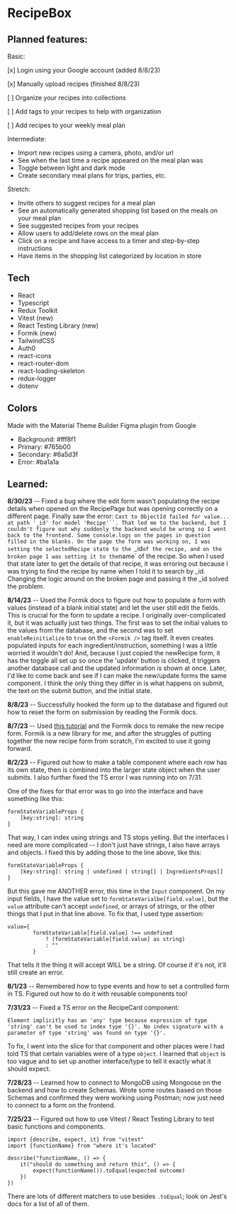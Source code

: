 # RecipeBox

## Planned features:

Basic:

[x] Login using your Google account (added 8/8/23)

[x] Manually upload recipes (finished 8/8/23)

[ ] Organize your recipes into collections

[ ] Add tags to your recipes to help with organization

[ ] Add recipes to your weekly meal plan

Intermediate:

-   Import new recipes using a camera, photo, and/or url
-   See when the last time a recipe appeared on the meal plan was
-   Toggle between light and dark mode
-   Create secondary meal plans for trips, parties, etc.

Stretch:

-   Invite others to suggest recipes for a meal plan
-   See an automatically generated shopping list based on the meals on your meal plan
-   See suggested recipes from your recipes
-   Allow users to add/delete rows on the meal plan
-   Click on a recipe and have access to a timer and step-by-step instructions
-   Have items in the shopping list categorized by location in store

## Tech

-   React
-   Typescript
-   Redux Toolkit
-   Vitest (new)
-   React Testing Library (new)
-   Formik (new)
-   TailwindCSS
-   Auth0
-   react-icons
-   react-router-dom
-   react-loading-skeleton
-   redux-logger
-   dotenv

## Colors

Made with the Material Theme Builder Figma plugin from Google

-   Background: #fff8f1
-   Primary: #765b00
-   Secondary: #6a5d3f
-   Error: #ba1a1a

## Learned:

<strong>8/30/23</strong> -- Fixed a bug where the edit form wasn't populating the recipe details when opened on the RecipePage but was opening correctly on a different page. Finally saw the error: ` Cast to ObjectId failed for value... at path '_id' for model 'Recipe'``. That led me to the backend, but I couldn't figure out why suddenly the backend would be wrong so I went back to the frontend. Some console.logs on the pages in question filled in the blanks. On the page the form was working on, I was setting the selectedRecipe state to the  `\_id`of the recipe, and on the broken page I was setting it to the`name` of the recipe. So when I used that state later to get the details of that recipe, it was erroring out because I was trying to find the recipe by name when I told it to search by \_id. Changing the logic around on the broken page and passing it the \_id solved the problem.

<strong>8/14/23</strong> -- Used the Formik docs to figure out how to populate a form with values (instead of a blank initial state) and let the user still edit the fields. This is crucial for the form to update a recipe. I originally over-complicated it, but it was actually just two things. The first was to set the initial values to the values from the database, and the second was to set `enableReinitialize` to `true` on the `<Formik />` tag itself. It even creates populated inputs for each ingredient/instruction, something I was a little worried it wouldn't do! And, because I just copied the newRecipe form, it has the toggle all set up so once the 'update' button is clicked, it triggers another database call and the updated information is shown at once. Later, I'd like to come back and see if I can make the new/update forms the same component. I think the only thing they differ in is what happens on submit, the text on the submit button, and the initial state.

<strong>8/8/23</strong> -- Successfully hooked the form up to the database and figured out how to reset the form on submission by reading the Formik docs.

<strong>8/7/23</strong> -- Used [this tutorial](https://www.youtube.com/watch?v=DYcqatriSNE) and the Formik docs to remake the new recipe form. Formik is a new library for me, and after the struggles of putting together the new recipe form from scratch, I'm excited to use it going forward.

<strong>8/2/23</strong> -- Figured out how to make a table component where each row has its own state, then is combined into the larger state object when the user submits. I also further fixed the TS error I was running into on 7/31.

One of the fixes for that error was to go into the interface and have something like this:

    formStateVariableProps {
        [key:string]: string
    }

That way, I can index using strings and TS stops yelling. But the interfaces I need are more complicated -- I don't just have strings, I also have arrays and objects. I fixed this by adding those to the line above, like this:

    formStateVariableProps {
        [key:string]: string | undefined | string[] | IngredientsProps[]
    }

But this gave me ANOTHER error, this time in the `Input` component. On my input fields, I have the value set to `formStateVarialbe[field.value]`, but the `value` attribute can't accept `undefined`, or arrays of strings, or the other things that I put in that line above. To fix that, I used type assertion:

    value={
            formStateVariable[field.value] !== undefined
                ? (formStateVariable[field.value] as string)
                : ""
            }

That tells it the thing it will accept WILL be a string. Of course if it's not, it'll still create an error.

<strong>8/1/23</strong> -- Remembered how to type events and how to set a controlled form in TS. Figured out how to do it with reusable components too!

<strong>7/31/23</strong> -- Fixed a TS error on the RecipeCard component:

    Element implicitly has an 'any' type because expression of type 'string' can't be used to index type '{}'. No index signature with a parameter of type 'string' was found on type '{}'.

To fix, I went into the slice for that component and other places were I had told TS that certain variables were of a type `object`. I learned that `object` is too vague and to set up another interface/type to tell it exactly what it should expect.

<strong>7/28/23</strong> -- Learned how to connect to MongoDB using Mongoose on the backend and how to create Schemas. Wrote some routes based on those Schemas and confirmed they were working using Postman; now just need to connect to a form on the frontend.

<strong>7/25/23</strong> -- Figured out how to use Vitest / React Testing Library to test basic functions and components.

    import {describe, expect, it} from "vitest"
    import {functionName} from "where it's located"

    describe("functionName, () => {
        it("should do something and return this", () => {
            expect(functionName()).toEqual(expected outcome)
        })
    })

There are lots of different matchers to use besides `.toEqual`; look on Jest's docs for a list of all of them.
